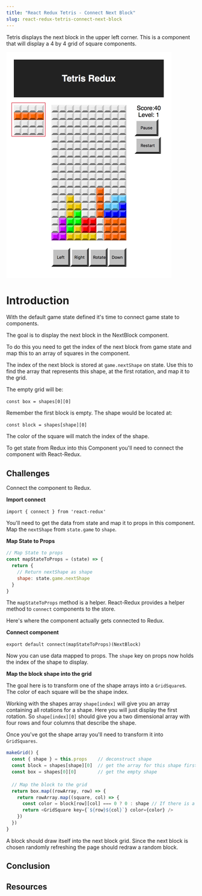 ```yaml
---
title: "React Redux Tetris - Connect Next Block"
slug: react-redux-tetris-connect-next-block
---
```


Tetris displays the next block in the upper left corner. 
This is a component that will display a 4 by 4 grid 
of square components. 

![next-block](assets/next-block.png)

# Introduction 

With the default game state defined it's time to connect 
game state to components. 

The goal is to display the next block in the NextBlock 
component. 

To do this you need to get the index of the next block 
from game state and map this to an array of squares in
the component.

The index of the next block is stored at `game.nextShape` 
on state. Use this to find the array that represents this 
shape, at the first rotation, and map it to the grid. 

The empty grid will be: 

`const box = shapes[0][0]`

Remember the first block is empty. The shape would be 
located at: 

`const block = shapes[shape][0]`

The color of the square will match the index of the shape. 

To get state from Redux into this Component you'll
need to connect the component with React-Redux. 

## Challenges

Connect the component to Redux. 

**Import connect**

`import { connect } from 'react-redux'`

You'll need to get the data from state and map it to 
props in this component. Map the `nextShape` from 
`state.game` to `shape`.

**Map State to Props**

```JavaScript
// Map State to props
const mapStateToProps = (state) => {
  return {
    // Return nextShape as shape
    shape: state.game.nextShape
  }
}
```

The `mapStateToProps` method is a helper. React-Redux provides
a helper method to `connect` components to the store. 

Here's where the component actually gets connected to Redux.

**Connect component**

`export default connect(mapStateToProps)(NextBlock)`

Now you can use data mapped to props. The `shape` key 
on props now holds the index of the shape to display. 

**Map the block shape into the grid**

The goal here is to transform one of the shape arrays 
into a `GridSquare`s. The color of each square will be the 
shape index. 

Working with the shapes array `shape[index]` will give you 
an array containing all rotations for a shape. Here you will 
just display the first rotation. So `shape[index][0]` should
give you a two dimensional array with four rows and four
columns that describe the shape. 

Once you've got the shape array you'll need to transform it 
into `GridSquares`.

```JavaScript
makeGrid() {
  const { shape } = this.props    // deconstruct shape
  const block = shapes[shape][0]  // get the array for this shape first rotation
  const box = shapes[0][0]        // get the empty shape

  // Map the block to the grid
  return box.map((rowArray, row) => {
    return rowArray.map((square, col) => {
      const color = block[row][col] === 0 ? 0 : shape // If there is a 1 use the shape index
      return <GridSquare key={`${row}${col}`} color={color} />
    })
  })
}
```

A block should draw itself into the next block grid. 
Since the next block is chosen randomly refreshing the 
page should redraw a random block. 

## Conclusion


## Resources

 
